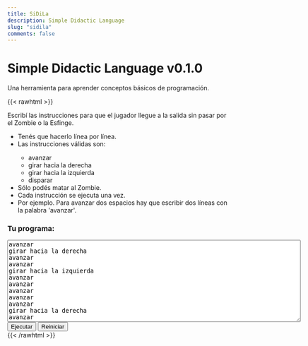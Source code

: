 ```yaml
---
title: SiDiLa
description: Simple Didactic Language
slug: "sidila"
comments: false
---
```


# Simple Didactic Language v0.1.0

Una herramienta para aprender conceptos básicos de programación.

{{< rawhtml >}}
<div id="container">
  <canvas id="canvas" class="canvas" width="300" height="300"></canvas>
  <div id="instructions" class="instructions">
    <p>
      Escribí las instrucciones para que el jugador llegue a la salida sin pasar por el Zombie o la Esfinge.
    </p>
    <ul>
      <li>Tenés que hacerlo línea por línea.</li>
      <li>Las instrucciones válidas son:</li>
      <ul>
        <li>avanzar</li>
        <li>girar hacia la derecha</li>
        <li>girar hacia la izquierda</li>
        <li>disparar</li>
      </ul>
      <li>Sólo podés matar al Zombie.</li>
      <li>Cada instrucción se ejecuta una vez.</li>
      <li>Por ejemplo. Para avanzar dos espacios hay que escribir dos líneas con la palabra 'avanzar'.</li>
    </ul>
  </div>
</div>
<div id="message" class="message"></div>
<h3>Tu programa:</h3>
<textarea id="code" class="source-code" cols="80" rows="12">
avanzar
girar hacia la derecha
avanzar
avanzar
girar hacia la izquierda
avanzar
avanzar
avanzar
avanzar
avanzar
girar hacia la derecha
avanzar
avanzar
avanzar
avanzar
disparar
avanzar
avanzar
avanzar
girar hacia la izquierda
avanzar
avanzar
avanzar
avanzar
</textarea>
<div>
  <button id="run" class="sidila-button">Ejecutar</button>
  <button id="reset" class="sidila-button">Reiniciar</button>
</div>
<script type="text/javascript" src="/sidila/peg.js"></script>
<script type="text/javascript" src="/sidila/sidila.js"></script>
<!--
avanzar
girar hacia la derecha
avanzar
avanzar
girar hacia la izquierda
avanzar
avanzar
avanzar
avanzar
avanzar
girar hacia la derecha
avanzar
avanzar
avanzar
avanzar
disparar
avanzar
avanzar
avanzar
girar hacia la izquierda
avanzar
avanzar
avanzar
avanzar
-->
{{< /rawhtml >}}